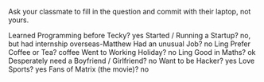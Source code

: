 Ask your classmate to fill in the question and commit with their laptop, not yours.

Learned Programming before Tecky?
yes
Started / Running a Startup?
no, but had internship overseas-Matthew
Had an unusual Job?
no Ling
Prefer Coffee or Tea?
coffee
Went to Working Holiday?
no Ling
Good in Maths?
ok 
Desperately need a Boyfriend / Girlfriend?
no
Want to be Hacker?
yes
Love Sports?
yes
Fans of Matrix (the movie)?
no